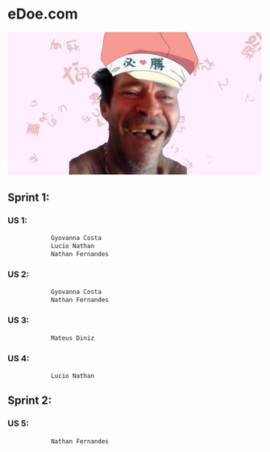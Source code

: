 # eDoe.com
<img src="maxresdefault.jpg" alt="mim de papai"></img>

## 		Sprint 1:
###			US 1:
				Gyovanna Costa
				Lucio Nathan
				Nathan Fernandes
				
###			US 2:
				Gyovanna Costa
				Nathan Fernandes

###			US 3:
				Mateus Diniz
			
###			US 4:
				Lucio Nathan
				
##		Sprint 2:

###			US 5:
				Nathan Fernandes
